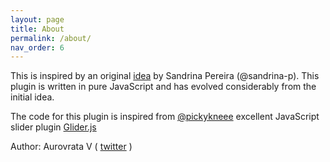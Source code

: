 ```yaml
---
layout: page
title: About
permalink: /about/
nav_order: 6
---
```


This is inspired by an original [idea](https://css-tricks.com/striking-a-balance-between-native-and-custom-select-elements/) by Sandrina Pereira (@sandrina-p). This plugin is written in pure JavaScript and has evolved considerably from the initial idea.

The code for this plugin is inspired from [@pickykneee](https://github.com/NickPiscitelli) excellent JavaScript slider plugin [Glider.js](https://github.com/NickPiscitelli/Glider.js)

Author: Aurovrata V ( [twitter](https://twitter.com/aurovrata) )
